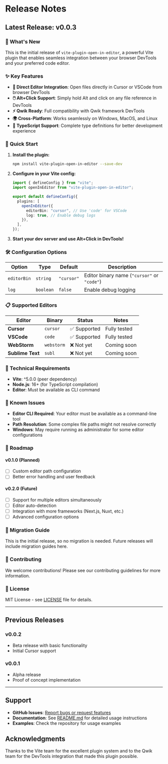 # Release Notes

## Latest Release: v0.0.3

### 🎉 What's New

This is the initial release of `vite-plugin-open-in-editor`, a powerful Vite plugin that enables seamless integration between your browser DevTools and your preferred code editor.

### ✨ Key Features

- **🔗 Direct Editor Integration**: Open files directly in Cursor or VSCode from browser DevTools
- **🖱️ Alt+Click Support**: Simply hold Alt and click on any file reference in DevTools
- **⚡ Qwik Ready**: Full compatibility with Qwik framework DevTools
- **🌍 Cross-Platform**: Works seamlessly on Windows, MacOS, and Linux
- **📝 TypeScript Support**: Complete type definitions for better development experience

### 🚀 Quick Start

1. **Install the plugin:**

   ```bash
   npm install vite-plugin-open-in-editor --save-dev
   ```

2. **Configure in your Vite config:**

   ```typescript
   import { defineConfig } from "vite";
   import openInEditor from "vite-plugin-open-in-editor";

   export default defineConfig({
     plugins: [
       openInEditor({
         editorBin: "cursor", // Use 'code' for VSCode
         log: true, // Enable debug logs
       }),
     ],
   });
   ```

3. **Start your dev server and use Alt+Click in DevTools!**

### 🛠️ Configuration Options

| Option      | Type      | Default    | Description                                 |
| ----------- | --------- | ---------- | ------------------------------------------- |
| `editorBin` | `string`  | `"cursor"` | Editor binary name (`"cursor"` or `"code"`) |
| `log`       | `boolean` | `false`    | Enable debug logging                        |

### 📋 Supported Editors

| Editor           | Binary     | Status       | Notes        |
| ---------------- | ---------- | ------------ | ------------ |
| **Cursor**       | `cursor`   | ✅ Supported | Fully tested |
| **VSCode**       | `code`     | ✅ Supported | Fully tested |
| **WebStorm**     | `webstorm` | ❌ Not yet   | Coming soon  |
| **Sublime Text** | `subl`     | ❌ Not yet   | Coming soon  |

### 🔧 Technical Requirements

- **Vite**: ^5.0.0 (peer dependency)
- **Node.js**: 16+ (for TypeScript compilation)
- **Editor**: Must be available as CLI command

### 🐛 Known Issues

- **Editor CLI Required**: Your editor must be available as a command-line tool
- **Path Resolution**: Some complex file paths might not resolve correctly
- **Windows**: May require running as administrator for some editor configurations

### 🔮 Roadmap

#### v0.1.0 (Planned)

- [ ] Custom editor path configuration
- [ ] Better error handling and user feedback

#### v0.2.0 (Future)

- [ ] Support for multiple editors simultaneously
- [ ] Editor auto-detection
- [ ] Integration with more frameworks (Next.js, Nuxt, etc.)
- [ ] Advanced configuration options

### 📝 Migration Guide

This is the initial release, so no migration is needed. Future releases will include migration guides here.

### 🤝 Contributing

We welcome contributions! Please see our contributing guidelines for more information.

### 📄 License

MIT License - see [LICENSE](LICENSE) file for details.

---

## Previous Releases

### v0.0.2

- Beta release with basic functionality
- Initial Cursor support

### v0.0.1

- Alpha release
- Proof of concept implementation

---

## Support

- **GitHub Issues**: [Report bugs or request features](https://github.com/mikextch/vite-plugin-open-in-editor/issues)
- **Documentation**: See [README.md](README.md) for detailed usage instructions
- **Examples**: Check the repository for usage examples

## Acknowledgments

Thanks to the Vite team for the excellent plugin system and to the Qwik team for the DevTools integration that made this plugin possible.
